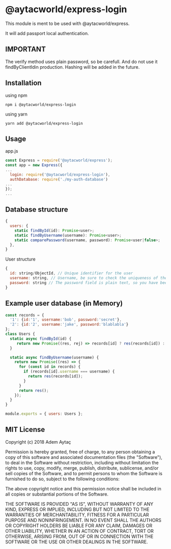 # @aytacworld/express-login

This module is ment to be used with @aytacworld/express.

It will add passport local authentication.

## IMPORTANT

The verify method uses plain password, so be carefull. And do not use it findByClientIdin production. Hashing will be added in the future.

## Installation

using npm

`npm i @aytacworld/express-login`

using yarn

`yarn add @aytacworld/express-login`

## Usage

app.js
```javascript
const Express = require('@aytacworld/express');
const app = new Express({
...
  login: require('@aytacworld/express-login'),
  authDatabase: require('./my-auth-database')
...
});
...
```

## Database structure

```javascript
{
  users: {
    static findById(id): Promise<user>;
    static findByUsername(username): Promise<user>;
    static comparePassword(username, password): Promise<user|false>;
  },
}
```

User structure
```javascript
{
  id: string/ObjectId, // Unique identifier for the user
  username: string, // Username, be sure to check the uniqueness of the username
  password: string // The password field is plain text, so you have been warned.
}
```

## Example user database (in Memory)

```javascript
const records = {
  '1': {id:'1', username:'bob', password:'secret'},
  '2': {id:'2', username:'jake', password:'blablabla'}
};
class Users {
  static async findById(id) {
     return new Promise((res, rej) => records[id] ? res(records[id]) : rej(new Error('User ' + id + ' does not exist')));
  }

  static async findByUsername(username) {
    return new Promise((res) => {
      for (const id in records) {
        if (records[id].username === username) {
          return res(records[id]);
        }
      }
      return res();
    });
  }
}

module.exports = { users: Users };
```

## MIT License

Copyright (c) 2018 Adem Aytaç

Permission is hereby granted, free of charge, to any person obtaining a copy
of this software and associated documentation files (the "Software"), to deal
in the Software without restriction, including without limitation the rights
to use, copy, modify, merge, publish, distribute, sublicense, and/or sell
copies of the Software, and to permit persons to whom the Software is
furnished to do so, subject to the following conditions:

The above copyright notice and this permission notice shall be included in all
copies or substantial portions of the Software.

THE SOFTWARE IS PROVIDED "AS IS", WITHOUT WARRANTY OF ANY KIND, EXPRESS OR
IMPLIED, INCLUDING BUT NOT LIMITED TO THE WARRANTIES OF MERCHANTABILITY,
FITNESS FOR A PARTICULAR PURPOSE AND NONINFRINGEMENT. IN NO EVENT SHALL THE
AUTHORS OR COPYRIGHT HOLDERS BE LIABLE FOR ANY CLAIM, DAMAGES OR OTHER
LIABILITY, WHETHER IN AN ACTION OF CONTRACT, TORT OR OTHERWISE, ARISING FROM,
OUT OF OR IN CONNECTION WITH THE SOFTWARE OR THE USE OR OTHER DEALINGS IN THE
SOFTWARE.
